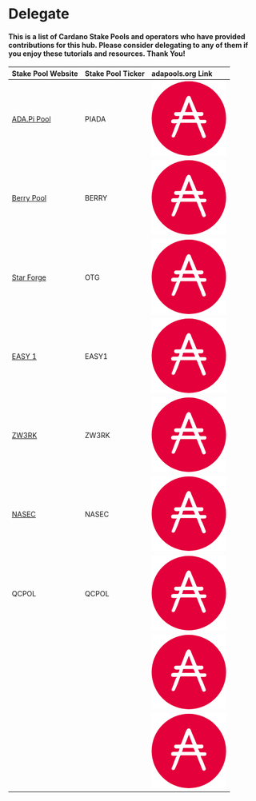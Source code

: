 # Delegate

#### This is a list of Cardano Stake Pools and operators who have provided contributions for this hub. Please consider delegating to any of them if you enjoy these tutorials and resources. Thank You!

| Stake Pool Website | Stake Pool Ticker | adapools.org Link |
| :--- | :--- | :--- |
| [ADA.Pi Pool](https://ada-pi.io/) | PIADA | [![](../.gitbook/assets/adapools%20%281%29.png)](https://adapools.org/pool/b8d8742c7b7b512468448429c776b3b0f824cef460db61aa1d24bc65) |
| [Berry Pool](https://pipool.online/) | BERRY | ![](../.gitbook/assets/adapools%20%281%29.png)  |
| [Star Forge](%20https://adamantium.online/) | OTG | [![](../.gitbook/assets/adapools%20%281%29.png)](https://adapools.org/pool/c825168836c5bf850dec38567eb4771c2e03eea28658ff291df768ae) |
| [EASY 1](https://www.easystaking.org/) | EASY1 | ![](../.gitbook/assets/adapools%20%281%29.png) |
| [ZW3RK](https://zw3rk.com/) | ZW3RK | [![](../.gitbook/assets/adapools%20%281%29.png)](https://adapools.org/pool/e2c17915148f698723cb234f3cd89e9325f40b89af9fd6e1f9d1701a) |
| [NASEC](https://nasec.co.uk/cardano/) | NASEC | [![](../.gitbook/assets/adapools%20%281%29.png)](https://adapools.org/pool/aa8b94010cd3c7199be1d619079c184a59e6f1ad930926bc2bd38579) |
| QCPOL | QCPOL | [![](../.gitbook/assets/adapools%20%281%29.png)](https://adapools.org/pool/c2b8bff5160dd75149f2cae0955698550e8cf0d390025b26a9508a3e) |
|  |  | ![](../.gitbook/assets/adapools%20%281%29.png) |
|  |  | ![](../.gitbook/assets/adapools%20%281%29.png) |

#### 

